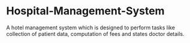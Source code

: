 # Hospital-Management-System
A hotel management system which is designed to perform tasks like collection of patient data, computation of fees and states doctor details. 
